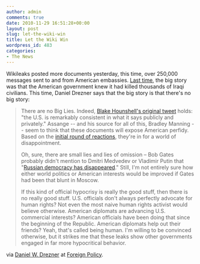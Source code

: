 ```yaml
---
author: admin
comments: true
date: 2010-11-29 16:51:28+00:00
layout: post
slug: let-the-wiki-win
title: Let the Wiki Win
wordpress_id: 483
categories:
- The News
---
```


Wikileaks posted more documents yesterday, this time, over 250,000 messages sent to and from American embassies. [Last time](http://www.bbc.co.uk/news/world-middle-east-11612731), the big story was that the American government knew it had killed thousands of Iraqi civilians. This time, Daniel Drezner says that the big story is that there's no big story:

> There are no Big Lies. Indeed, [Blake Hounshell's original tweet](http://twitter.com/#!/blakehounshell/status/9000755381932032) holds: "the U.S. is remarkably consistent in what it says publicly and privately." Assange -- and his source for all of this, Bradley Manning -- seem to think that these documents will expose American perfidy. Based on the [initial round of reactions](http://www.guardian.co.uk/world/2010/nov/28/us-embassy-cable-leak-diplomacy-crisis), they're in for a world of disappointment. 
>
> Oh, sure, there are small lies and lies of omission – Bob Gates probably didn't mention to Dmitri Medvedev or Vladimir Putin that "[Russian democracy has disappeared](http://thecable.foreignpolicy.com/posts/2010/11/28/wikileaked_cable_from_bob_gates_russian_democracy_has_disappeared)." Still, I'm not entirely sure how either world politics or American interests would be improved if Gates had been that blunt in Moscow.
>
> If this kind of official hypocrisy is really the good stuff, then there is no really good stuff. U.S. officials don't always perfectly advocate for human rights? Not even the most naive human rights activist would believe otherwise. American diplomats are advancing U.S. commercial interests? American officials have been doing that since the beginning of the Republic. American diplomats help out their friends? Yeah, that's called being human. I'm willing to be convinced otherwise, but it strikes me that these leaks show other governments engaged in far more hypocritical behavior.

via [Daniel W. Drezner](http://drezner.foreignpolicy.com/posts/2010/11/29/the_utopianism_of_julian_assange) at [Foreign Policy](http://foreignpolicy.com).
